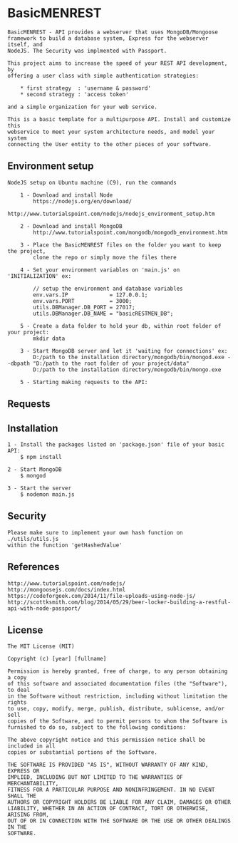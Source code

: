 # BasicMENREST

    BasicMENREST - API provides a webserver that uses MongoDB/Mongoose 
    framework to build a database system, Express for the webserver itself, and 
    NodeJS. The Security was implmented with Passport.

    This project aims to increase the speed of your REST API development, by 
    offering a user class with simple authentication strategies:
        
        * first strategy  : 'username & password'
        * second strategy : 'access token'
        
    and a simple organization for your web service.

    This is a basic template for a multipurpose API. Install and customize this
    webservice to meet your system architecture needs, and model your system 
    connecting the User entity to the other pieces of your software.
    

## Environment setup

    NodeJS setup on Ubuntu machine (C9), run the commands
    
        1 - Download and install Node
            https://nodejs.org/en/download/
            http://www.tutorialspoint.com/nodejs/nodejs_environment_setup.htm
        
        2 - Download and install MongoDB
            http://www.tutorialspoint.com/mongodb/mongodb_environment.htm
        
        3 - Place the BasicMENREST files on the folder you want to keep the project, 
            clone the repo or simply move the files there
            
        4 - Set your environment variables on 'main.js' on 'INITIALIZATION' ex:
            
            // setup the environment and database variables
            env.vars.IP             = 127.0.0.1;  
            env.vars.PORT           = 3000;
            utils.DBManager.DB_PORT = 27017;
            utils.DBManager.DB_NAME = "basicRESTMEN_DB";
        
        5 - Create a data folder to hold your db, within root folder of your project:
            mkdir data
            
        3 - Start MongoDB server and let it 'waiting for connections' ex:
            D:/path to the installation directory/mongodb/bin/mongod.exe --dbpath "D:/path to the root folder of your project/data"
            D:/path to the installation directory/mongodb/bin/mongo.exe
            
        5 - Starting making requests to the API:
    

## Requests

    
    
## Installation

    1 - Install the packages listed on 'package.json' file of your basic API:
        $ npm install
        
    2 - Start MongoDB
        $ mongod
        
    3 - Start the server
        $ nodemon main.js
    
    
## Security
    
    Please make sure to implement your own hash function on ./utils/utils.js 
    within the function 'getHashedValue'


## References
    http://www.tutorialspoint.com/nodejs/
    http://mongoosejs.com/docs/index.html
    https://codeforgeek.com/2014/11/file-uploads-using-node-js/
    http://scottksmith.com/blog/2014/05/29/beer-locker-building-a-restful-api-with-node-passport/


## License

    The MIT License (MIT)

    Copyright (c) [year] [fullname]
    
    Permission is hereby granted, free of charge, to any person obtaining a copy
    of this software and associated documentation files (the "Software"), to deal
    in the Software without restriction, including without limitation the rights
    to use, copy, modify, merge, publish, distribute, sublicense, and/or sell
    copies of the Software, and to permit persons to whom the Software is
    furnished to do so, subject to the following conditions:
    
    The above copyright notice and this permission notice shall be included in all
    copies or substantial portions of the Software.
    
    THE SOFTWARE IS PROVIDED "AS IS", WITHOUT WARRANTY OF ANY KIND, EXPRESS OR
    IMPLIED, INCLUDING BUT NOT LIMITED TO THE WARRANTIES OF MERCHANTABILITY,
    FITNESS FOR A PARTICULAR PURPOSE AND NONINFRINGEMENT. IN NO EVENT SHALL THE
    AUTHORS OR COPYRIGHT HOLDERS BE LIABLE FOR ANY CLAIM, DAMAGES OR OTHER
    LIABILITY, WHETHER IN AN ACTION OF CONTRACT, TORT OR OTHERWISE, ARISING FROM,
    OUT OF OR IN CONNECTION WITH THE SOFTWARE OR THE USE OR OTHER DEALINGS IN THE
    SOFTWARE.